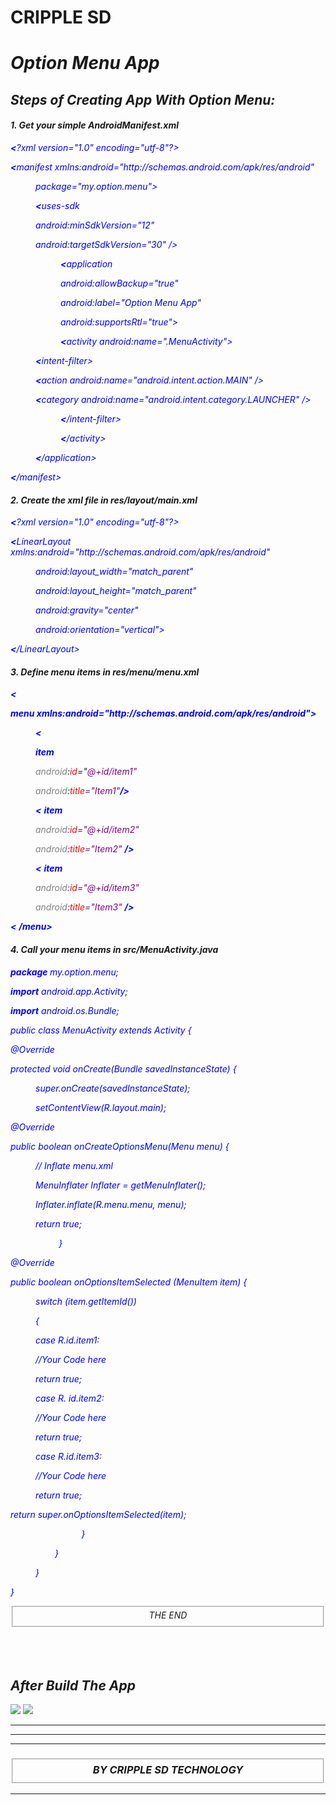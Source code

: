 # CRIPPLE SD
<!DOCTYPE html>
<html>
<head>
</head>
<body>
<i>
<h1>Option Menu App</h1>
<h2>Steps of Creating App With Option Menu:</h2>
<h4>1. Get your simple AndroidManifest.xml</h4>
<i style="color: blue">
<b><p><</b>?xml version="1.0" encoding="utf-8"?></p>
<b><p><</b>manifest xmlns:android="http://schemas.android.com/apk/res/android"</p>
<menu>
package="my.option.menu">

<b><p><</b>uses-sdk</p>
<p> android:minSdkVersion="12"</p>
<p> android:targetSdkVersion="30" /></p>
<menu>
<b><p><</b>application</p></menu>
<menu><p>android:allowBackup="true"</p>
<p>android:label="Option Menu App"</p>
<p>android:supportsRtl="true"></p></menu>
<menu><b><p><</b>activity android:name=".MenuActivity"></p></menu>
<b><p><</b>intent-filter></p>
<b><p><</b>action android:name="android.intent.action.MAIN" /></p>

<b><p><</b>category android:name="android.intent.category.LAUNCHER" /></p>
<menu><b><p><</b>/intent-filter></p></menu>
<menu> <b><p><</b>/activity></p></menu>
<b><p><</b>/application></p>
</menu>


<b><p><</b>/manifest></p>
</i>
<h4>2. Create the xml file in res/layout/main.xml</h4>
<i style="color: blue">
<b style="color: blue"><</b>?xml version="1.0" encoding="utf-8"?>
<b style="color: blue"><p><</b>LinearLayout xmlns:android="http://schemas.android.com/apk/res/android"</p>
<menu>
<p>android:layout_width="match_parent"</p>
<p>android:layout_height="match_parent"</p>
<p>android:gravity="center"</p>
<p>android:orientation="vertical"></p>

</menu>
<p><b style="color: blue"><</b>/LinearLayout></p>
</i>
<h4>3. Define menu items in res/menu/menu.xml</h4>
<b style="color: blue"><</b>
<p><b style="color: blue"><i>menu xmlns:android="http://schemas.android.com/apk/res/android"></b></p>
<menu>
<b style="color: blue"><</b>
<p><b style="color: blue">item</b></p>
<p><cite style="color: grey">android</cite>:<i style="color: red">id</i>="<i style="color: purple">@+id/item1"</p>
<p><cite style="color: gray">android</cite>:<i style="color: red">title</i>="Item1"<b style="color: blue">/></b></p>
<b style="color: blue"><</b>
<b style="color: blue">item</b>
<p><cite style="color: gray">android</cite>:<i style="color: red">id</i>="@+id/item2"</p>
<p><cite style="color: gray">android</cite>:<i style="color: red">title</i>="Item2" <b style="color: blue">/></p></b>
<b style="color: blue"><</b>
<b style="color: blue">item</b>
<p><cite style="color: grey">android</cite>:<i style="color: red">id</i>="@+id/item3"</p>
<p><cite style="color: grey">android</cite>:<i style="color: red">title</i>="Item3" <b style="color: blue">/></p></b>
</menu>
<b style="color: blue"><</b>
<b style="color: blue">/menu></b>
</i>
<h4>4. Call your menu items in src/MenuActivity.java</h4>
<i style="color: blue">
<p><b>package  </b>  my.option.menu;</p>


<p><b>import</b> android.app.Activity;</p>
<p><b>import</b> android.os.Bundle;</p>


<p>public class MenuActivity extends Activity {

<p>@Override</p>
<p>protected void onCreate(Bundle savedInstanceState) {</p>
<menu>
<p>super.onCreate(savedInstanceState);</p>
<p>setContentView(R.layout.main);</p>
</menu>
     
<p>@Override
<p> public boolean onCreateOptionsMenu(Menu menu) {</p>
<menu>
<p>// Inflate menu.xml
<p>MenuInflater Inflater = getMenuInflater();</p>
<p>Inflater.inflate(R.menu.menu, menu);</p>
<p>return true;
<p><a style="color: white">__   _ _ </a><param>}</param></p>
    
</menu>
<p>@Override</p>
<p>public boolean onOptionsItemSelected (MenuItem item) {</p>
<menu>
<p>switch (item.getItemId())</p>
<p>{</p>
<p>case R.id.item1:</p>
<p>//Your Code here</p>
<p>return true;</p>
<p>case R. id.item2:</p>
<p>//Your Code here</p>
<p>return true;</p>
<p>case R.id.item3:</p>
<p>//Your Code here</p>
<p>return true;</p>
</menu>
return super.onOptionsItemSelected(item);
<menu>
<a style="color: white">__---   -- _ _ </a><param>}</param>
<p><a style="color: white">_ -  _ </a><param>}</param></p>

</menu>
<menu>
<p>}</p>
</menu>
<p>}</p>
</i>
<center><fieldset>THE END</fieldset></center>
<br>
<br>
<br>
<h2>After Build The App</h2>
<img src="https://cripplesdtech.simdif.com/images/public/sd_63ddc1a4cbd83.png?no_cache=1675481054"></img>
<img src="https://cripplesdtech.simdif.com/images/public/sd_63ddc1fbd21a9.jpg?no_cache=1675481109"></img>
<hr>
<hr>
<hr>
<h3><fieldset><cite><i><center>BY CRIPPLE SD TECHNOLOGY</center></i></cite></fieldset></h3>
<hr>
</body>
</html>
